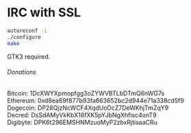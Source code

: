 # IRC with SSL
```sh
autoreconf -i
./configure
make
```
GTK3 required.
###### Donations
Bitcoin: 1DcXWYXpmopfgg3oZYWVBTLbDTmQ6nWG7s\
Ethereum: 0xd8ea69f877b93fa663652bc2d944e71a338cd5f9\
Dogecoin: DP28QjzNcWCF4XqdUoDcZ7DeWKhjTmZqY9\
Decred:   DsSdAMyVkKbX18fXK5pYJbNgXhfisc4onT9\
Digibyte: DPK6t296EMSHNMzuoMyP2zbxRjtisaaCRu